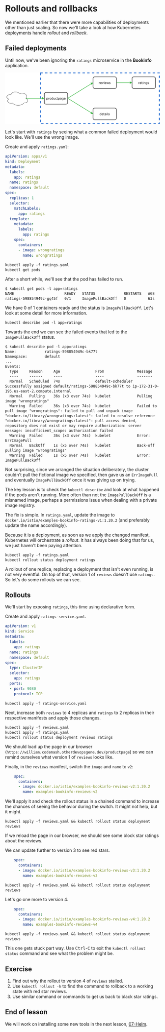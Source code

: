 # Rollouts and rollbacks

We mentioned earlier that there were more capabilities of deployments other than
just scaling. So now we'll take a look at how Kubernetes deployments handle
*rollout* and *rollback*.

## Failed deployments

Until now, we've been ignoring the `ratings` microservice in the **Bookinfo**
application.

<img src="../bookinfo-basic.svg">

Let's start with `ratings` by seeing what a common failed deployment would look
like. We'll use the wrong image.

Create and apply `ratings.yaml`:

```yaml
apiVersion: apps/v1
kind: Deployment
metadata:
  labels:
    app: ratings
  name: ratings
  namespace: default
spec:
  replicas: 1
  selector:
    matchLabels:
      app: ratings
  template:
    metadata:
      labels:
        app: ratings
    spec:
      containers:
      - image: wrongratings
        name: wrongratings
```

```shell
kubectl apply -f ratings.yaml
kubectl get pods
```

After a short while, we'll see that the pod has failed to run.

```console
$ kubectl get pods -l app=ratings
NAME                       READY   STATUS             RESTARTS   AGE
ratings-598854949c-gq45f   0/1     ImagePullBackOff   0          63s
```

We have 0 of 1 containers ready and the status is `ImagePullBackOff`. Let's look
at some detail for more information.

```shell
kubectl describe pod -l app=ratings
```

Towards the end we can see the failed events that led to the `ImagePullBackOff`
status.

```console
$ kubectl describe pod -l app=ratings
Name:             ratings-598854949c-bk77t
Namespace:        default
...
Events:
  Type     Reason     Age                From               Message
  ----     ------     ----               ----               -------
  Normal   Scheduled  74s                default-scheduler  Successfully assigned default/ratings-598854949c-bk77t to ip-172-31-0-195.us-east-2.compute.internal
  Normal   Pulling    36s (x3 over 74s)  kubelet            Pulling image "wrongratings"
  Warning  Failed     36s (x3 over 74s)  kubelet            Failed to pull image "wrongratings": failed to pull and unpack image "docker.io/library/wrongratings:latest": failed to resolve reference "docker.io/library/wrongratings:latest": pull access denied, repository does not exist or may require authorization: server message: insufficient_scope: authorization failed
  Warning  Failed     36s (x3 over 74s)  kubelet            Error: ErrImagePull
  Normal   BackOff    1s (x5 over 74s)   kubelet            Back-off pulling image "wrongratings"
  Warning  Failed     1s (x5 over 74s)   kubelet            Error: ImagePullBackOff
```

Not surprising, since we arranged the situation deliberately, the cluster
couldn't pull the fictional image we specified, then gave us an `ErrImagePull`
and eventually `ImagePullBackOff` once it was giving up on trying.

The key lesson is to check the `kubectl describe` and look at what happened if
the pods aren't running. More often than not the `ImagePullBackOff` is a
misnamed image, perhaps a permissions issue when dealing with a private image
registry.

The fix is simple. In `ratings.yaml`, update the image to
`docker.io/istio/examples-bookinfo-ratings-v1:1.20.2` (and preferably update
the name accordingly).

Because it is a deployment, as soon as we apply the changed manifest, Kubernetes
will orchestrate a *rollout*. It has always been doing that for us, we just
haven't been paying attention.

```shell
kubectl apply -f ratings.yaml
kubectl rollout status deployment ratings
```

A rollout of one replica, replacing a deployment that isn't even running, is not
very eventful. On top of that, version 1 of `reviews` doesn't use `ratings`. So
let's do some rollouts we can see.

## Rollouts

We'll start by exposing `ratings`, this time using declarative form.

Create and apply `ratings-service.yaml`.

```yaml
apiVersion: v1
kind: Service
metadata:
  labels:
    app: ratings
  name: ratings
  namespace: default
spec:
  type: ClusterIP
  selector:
    app: ratings
  ports:
  - port: 9080
    protocol: TCP
```

```shell
kubectl apply -f ratings-service.yaml
```

Next, increase both `reviews` to 4 replicas and `ratings` to 2 replicas in their
respective manifests and apply those changes.

```shell
kubectl apply -f reviews.yaml
kubectl apply -f ratings.yaml
kubectl rollout status deployment reviews ratings
```

We should load up the page in our browser
(`https://william.codemash.otherdevopsgene.dev/productpage`) so we can remind
ourselves what version 1 of `reviews` looks like.

Finally, in the `reviews` manifest, switch the `image` and `name` to `v2`:

```yaml
    spec:
      containers:
      - image: docker.io/istio/examples-bookinfo-reviews-v2:1.20.2
        name: examples-bookinfo-reviews-v2
```

We'll apply it and check the rollout status in a chained command to increase the
chances of seeing the behavior during the switch. It might not help, but it
might.

```shell
kubectl apply -f reviews.yaml && kubectl rollout status deployment reviews
```

If we reload the page in our browser, we should see some block star ratings
about the reviews.

We can update further to version 3 to see red stars.

```yaml
    spec:
      containers:
      - image: docker.io/istio/examples-bookinfo-reviews-v3:1.20.2
        name: examples-bookinfo-reviews-v3
```

```shell
kubectl apply -f reviews.yaml && kubectl rollout status deployment reviews
```

Let's go one more to version 4.

```yaml
    spec:
      containers:
      - image: docker.io/istio/examples-bookinfo-reviews-v4:1.20.2
        name: examples-bookinfo-reviews-v4
```

```shell
kubectl apply -f reviews.yaml && kubectl rollout status deployment reviews
```

This one gets stuck part way. Use <kbd>Ctrl</kbd>-<kbd>C</kbd> to exit the
`kubectl rollout status` command and see what the problem might be.

## Exercise

1. Find out why the rollout to version 4 of `reviews` stalled.
2. Use `kubectl rollout -h` to find the command to rollback to a working
   state with red star reviews.
3. Use similar command or commands to get us back to black star ratings.

<!-- 
  kubectl get pods -l app=reviews
  kubectl describe pod reviews-f78bc974c-hf266
  ImagePullBackOff, there is no version 4 of the image
-->

<!-- kubectl rollout undo deployment reviews -->

<!-- 
  kubectl rollout history deployment reviews
  kubectl rollout undo deployment reviews --to-revision=2
-->

## End of lesson

We will work on installing some new tools in the next lesson,
[07-Helm](../07-Helm/README.md).

